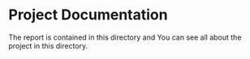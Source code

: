 # Project Documentation
The report is contained in this directory and You can see all about the project in this directory.

